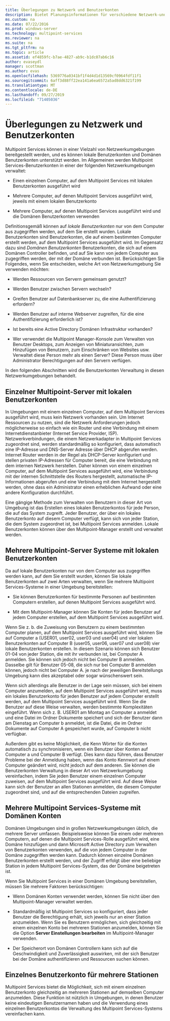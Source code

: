 ```yaml
---
title: Überlegungen zu Netzwerk und Benutzerkonten
description: Bietet Planungsinformationen für verschiedene Netzwerk-und Benutzer Szenarien mit Multipoint Services
ms.custom: na
ms.date: 07/22/2016
ms.prod: windows-server
ms.technology: multipoint-services
ms.reviewer: na
ms.suite: na
ms.tgt_pltfrm: na
ms.topic: article
ms.assetid: ef4859fc-b7ae-4827-ab9c-b1dc07ab6c16
author: evaseydl
manager: scottman
ms.author: evas
ms.openlocfilehash: 5369776a0341bf1f4d4d1d13569cf0964fdf11f1
ms.sourcegitcommit: 6aff3d88ff22ea141a6ea6572a5ad8dd6321f199
ms.translationtype: MT
ms.contentlocale: de-DE
ms.lasthandoff: 09/27/2019
ms.locfileid: "71405036"
---
```

# <a name="network-considerations-and-user-accounts"></a>Überlegungen zu Netzwerk und Benutzerkonten
Multipoint Services können in einer Vielzahl von Netzwerkumgebungen bereitgestellt werden, und es können lokale Benutzerkonten und Domänen Benutzerkonten unterstützt werden. Im Allgemeinen werden Multipoint Services-Benutzerkonten in einer der folgenden Netzwerkumgebungen verwaltet:  
  
-   Einen einzelnen Computer, auf dem Multipoint Services mit lokalen Benutzerkonten ausgeführt wird  
  
-   Mehrere Computer, auf denen Multipoint Services ausgeführt wird, jeweils mit einem lokalen Benutzerkonto  
  
-   Mehrere Computer, auf denen Multipoint Services ausgeführt wird und die Domänen Benutzerkonten verwenden

Definitionsgemäß können auf *lokale Benutzerkonten* nur von dem Computer aus zugegriffen werden, auf dem Sie erstellt wurden. Lokale Benutzerkonten sind Benutzerkonten, die auf einem bestimmten Computer erstellt werden, auf dem Multipoint Services ausgeführt wird. Im Gegensatz dazu sind *Domänen Benutzerkonten* Benutzerkonten, die sich auf einem Domänen Controller befinden, und auf Sie kann von jedem Computer aus zugegriffen werden, der mit der Domäne verbunden ist. Berücksichtigen Sie Folgendes, wenn Sie entscheiden, welche Art von Netzwerkumgebung Sie verwenden möchten:  
  
-   Werden Ressourcen von Servern gemeinsam genutzt?  
  
-   Werden Benutzer zwischen Servern wechseln?  
  
-   Greifen Benutzer auf Datenbankserver zu, die eine Authentifizierung erfordern?  
  
-   Werden Benutzer auf interne Webserver zugreifen, für die eine Authentifizierung erforderlich ist?  
  
-   Ist bereits eine Active Directory Domänen Infrastruktur vorhanden?  
  
-   Wer verwendet die Multipoint Manager-Konsole zum Verwalten von Benutzer Desktops, zum Anzeigen von Miniaturansichten, zum Hinzufügen von Benutzern, zum Einschränken von Websites usw. Verwaltet diese Person mehr als einen Server? Diese Person muss über Administrator Berechtigungen auf den Servern verfügen.  
  
In den folgenden Abschnitten wird die Benutzerkonten Verwaltung in diesen Netzwerkumgebungen behandelt.  
  
## <a name="single-multipoint-server-with-local-user-accounts"></a>Einzelner Multipoint-Server mit lokalen Benutzerkonten  
In Umgebungen mit einem einzelnen Computer, auf dem Multipoint Services ausgeführt wird, muss kein Netzwerk vorhanden sein. Um Internet Ressourcen zu nutzen, sind die Netzwerk Anforderungen jedoch möglicherweise so einfach wie ein Router und eine Verbindung mit einem Internetdienstanbieter (Internet Service Provider, ISP). Netzwerkverbindungen, die einem Netzwerkadapter in Multipoint Services zugeordnet sind, werden standardmäßig so konfiguriert, dass automatisch eine IP-Adresse und DNS-Server Adresse über DHCP abgerufen werden. Internet Router werden in der Regel als DHCP-Server konfiguriert und stellen privaten IP-Adressen für Computer bereit, die eine Verbindung mit dem internen Netzwerk herstellen. Daher können von einem einzelnen Computer, auf dem Multipoint Services ausgeführt wird, eine Verbindung mit der internen Schnittstelle des Routers hergestellt, automatische IP-Informationen abgerufen und eine Verbindung mit dem Internet hergestellt werden, ohne dass ein Administrator einen erheblichen Aufwand oder eine andere Konfiguration durchführt.  
  
Eine gängige Methode zum Verwalten von Benutzern in dieser Art von Umgebung ist das Erstellen eines lokalen Benutzerkontos für jede Person, die auf das System zugreift. Jeder Benutzer, der über ein lokales Benutzerkonto auf diesem Computer verfügt, kann sich von jeder Station, die dem System zugeordnet ist, bei Multipoint Services anmelden. Lokale Benutzerkonten können über den Multipoint-Manager erstellt und verwaltet werden.  
  
## <a name="multiple-multipoint-server-systems-with-local-user-accounts"></a>Mehrere Multipoint-Server Systeme mit lokalen Benutzerkonten  
Da auf lokale Benutzerkonten nur von dem Computer aus zugegriffen werden kann, auf dem Sie erstellt wurden, können Sie lokale Benutzerkonten auf zwei Arten verwalten, wenn Sie mehrere Multipoint Services-Systeme in einer Umgebung bereitstellen:  
  
-   Sie können Benutzerkonten für bestimmte Personen auf bestimmten Computern erstellen, auf denen Multipoint Services ausgeführt wird.  
  
-   Mit dem Multipoint-Manager können Sie Konten für jeden Benutzer auf jedem Computer erstellen, auf dem Multipoint Services ausgeführt wird.  
  
Wenn Sie z. b. die Zuweisung von Benutzern zu einem bestimmten Computer planen, auf dem Multipoint Services ausgeführt wird, können Sie auf Computer a (USER01, user02, user03 und user04) und vier lokalen Benutzerkonten auf Computer B (user05, user06, user07 und user08) vier lokale Benutzerkonten erstellen. In diesem Szenario können sich Benutzer 01\-04 von jeder Station, die mit ihr verbunden ist, bei Computer A anmelden. Sie können sich jedoch nicht bei Computer B anmelden. Dasselbe gilt für Benutzer 05\-08, die sich nur bei Computer B anmelden können, jedoch nicht bei Computer A. je nach der jeweiligen Bereitstellungs Umgebung kann dies akzeptabel oder sogar wünschenswert sein.  
  
Wenn sich allerdings alle Benutzer in der Lage sein müssen, sich bei einem Computer anzumelden, auf dem Multipoint Services ausgeführt wird, muss ein lokales Benutzerkonto für jeden Benutzer auf jedem Computer erstellt werden, auf dem Multipoint Services ausgeführt wird. Wenn Sie die Benutzer auf diese Weise verwalten, werden bestimmte Komplexitäten eingeführt. Wenn sich z. B. USER01 am Montag an Computer a anmeldet und eine Datei im Ordner Dokumente speichert und sich der Benutzer dann am Dienstag an Computer b anmeldet, ist die Datei, die im Ordner Dokumente auf Computer A gespeichert wurde, auf Computer b nicht verfügbar.  
  
Außerdem gibt es keine Möglichkeit, die Kenn Wörter für die Konten automatisch zu synchronisieren, wenn ein Benutzer über Konten auf Computer a und Computer B verfügt. Dies kann dazu führen, dass Benutzer Probleme bei der Anmeldung haben, wenn das Konto Kennwort auf einem Computer geändert wird, nicht jedoch auf dem anderen. Sie können die Benutzerkonten Verwaltung in dieser Art von Netzwerkumgebung vereinfachen, indem Sie jeden Benutzer einem einzelnen Computer zuweisen, auf dem Multipoint Services ausgeführt wird. Auf diese Weise kann sich der Benutzer an allen Stationen anmelden, die diesem Computer zugeordnet sind, und auf die entsprechenden Dateien zugreifen.  
  
## <a name="multiple-multipoint-services-systems-with-domain-accounts"></a>Mehrere Multipoint Services-Systeme mit Domänen Konten  
Domänen Umgebungen sind in großen Netzwerkumgebungen üblich, die mehrere Server umfassen. Beispielsweise können Sie einem oder mehreren Computern, auf denen die Multipoint Services-Rolle ausgeführt wird, eine Domäne hinzufügen und dann Microsoft Active Directory zum Verwalten von Benutzerkonten verwenden, auf die von jedem Computer in der Domäne zugegriffen werden kann. Dadurch können einzelne Domänen Benutzerkonten erstellt werden, und der Zugriff erfolgt über eine beliebige Station in jedem Multipoint Services-System, das der Domäne beigetreten ist.  
 
Wenn Sie Multipoint Services in einer Domänen Umgebung bereitstellen, müssen Sie mehrere Faktoren berücksichtigen:  
  
-   Wenn Domänen Konten verwendet werden, können Sie nicht über den Multipoint-Manager verwaltet werden.  
  
-   Standardmäßig ist Multipoint Services so konfiguriert, dass jeder Benutzer die Berechtigung erhält, sich jeweils nur an einer Station anzumelden. Wenn Sie es Benutzern ermöglichen, sich gleichzeitig mit einem einzelnen Konto bei mehreren Stationen anzumelden, können Sie die Option **Server Einstellungen bearbeiten** im Multipoint-Manager verwenden.  
  
-   Der Speicherort von Domänen Controllern kann sich auf die Geschwindigkeit und Zuverlässigkeit auswirken, mit der sich Benutzer bei der Domäne authentifizieren und Ressourcen suchen können.  
  
## <a name="single-user-account-for-multiple-stations"></a>Einzelnes Benutzerkonto für mehrere Stationen  
Multipoint Services bietet die Möglichkeit, sich mit einem einzelnen Benutzerkonto gleichzeitig an mehreren Stationen auf demselben Computer anzumelden. Diese Funktion ist nützlich in Umgebungen, in denen Benutzer keine eindeutigen Benutzernamen haben und die Verwendung eines einzelnen Benutzerkontos die Verwaltung des Multipoint Services-Systems vereinfachen kann.  
  

